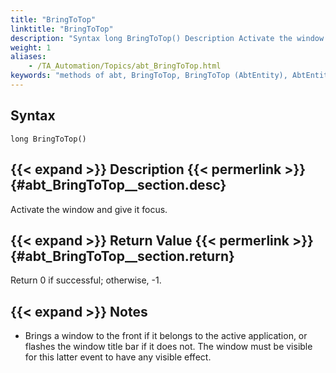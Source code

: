 ```yaml
--- 
title: "BringToTop"
linktitle: "BringToTop"
description: "Syntax long BringToTop() Description Activate the window and give it focus. Return Value Return 0 if successful; otherwise, -1 . Notes Brings a window to the front if it belongs to the active ..."
weight: 1
aliases: 
    - /TA_Automation/Topics/abt_BringToTop.html
keywords: "methods of abt, BringToTop, BringToTop (AbtEntity), AbtEntity, bringtotop, abtentity bringtotop, bring window to front, focus window"
---
```


## Syntax

`long BringToTop()`

## {{< expand >}} Description {{< permerlink >}} {#abt_BringToTop__section.desc} 

Activate the window and give it focus.

## {{< expand >}} Return Value {{< permerlink >}} {#abt_BringToTop__section.return} 

Return 0 if successful; otherwise, -1.

## {{< expand >}} Notes

-   Brings a window to the front if it belongs to the active application, or flashes the window title bar if it does not. The window must be visible for this latter event to have any visible effect.



